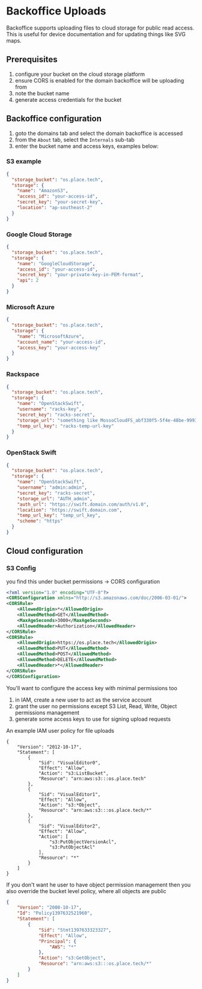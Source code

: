 # Backoffice Uploads

Backoffice supports uploading files to cloud storage for public read access.
This is useful for device documentation and for updating things like SVG maps.

## Prerequisites

1. configure your bucket on the cloud storage platform
2. ensure CORS is enabled for the domain backoffice will be uploading from
3. note the bucket name
4. generate access credentials for the bucket

## Backoffice configuration

1. goto the domains tab and select the domain backoffice is accessed
2. from the `About` tab, select the `Internals` sub-tab
3. enter the bucket name and access keys, examples below:

### S3 example

```json
{
  "storage_bucket": "os.place.tech",
  "storage": {
    "name": "AmazonS3",
    "access_id": "your-access-id",
    "secret_key": "your-secret-key",
    "location": "ap-southeast-2"
  }
}
```

### Google Cloud Storage

```json
{
  "storage_bucket": "os.place.tech",
  "storage": {
    "name": "GoogleCloudStorage",
    "access_id": "your-access-id",
    "secret_key": "your-private-key-in-PEM-format",
    "api": 2
  }
}
```

### Microsoft Azure

```json
{
  "storage_bucket": "os.place.tech",
  "storage": {
    "name": "MicrosoftAzure",
    "account_name": "your-access-id",
    "access_key": "your-access-key"
  }
}
```

### Rackspace

```json
{
  "storage_bucket": "os.place.tech",
  "storage": {
    "name": "OpenStackSwift",
    "username": "racks-key",
    "secret_key": "racks-secret",
    "storage_url": "something like MossoCloudFS_abf330f5-5f4e-48be-9993-b5dxxxxxx",
    "temp_url_key": "racks-temp-url-key"
  }
}
```

### OpenStack Swift

```json
{
  "storage_bucket": "os.place.tech",
  "storage": {
    "name": "OpenStackSwift",
    "username": "admin:admin",
    "secret_key": "racks-secret",
    "storage_url": "AUTH_admin",
    "auth_url": "https://swift.domain.com/auth/v1.0",
    "location": "https://swift.domain.com",
    "temp_url_key": "temp_url_key",
    "scheme": "https"
  }
}
```


## Cloud configuration

### S3 Config

you find this under bucket permissions -> CORS configuration

```xml
<?xml version="1.0" encoding="UTF-8"?>
<CORSConfiguration xmlns="http://s3.amazonaws.com/doc/2006-03-01/">
<CORSRule>
    <AllowedOrigin>*</AllowedOrigin>
    <AllowedMethod>GET</AllowedMethod>
    <MaxAgeSeconds>3000</MaxAgeSeconds>
    <AllowedHeader>Authorization</AllowedHeader>
</CORSRule>
<CORSRule>
    <AllowedOrigin>https://os.place.tech</AllowedOrigin>
    <AllowedMethod>PUT</AllowedMethod>
    <AllowedMethod>POST</AllowedMethod>
    <AllowedMethod>DELETE</AllowedMethod>
    <AllowedHeader>*</AllowedHeader>
</CORSRule>
</CORSConfiguration>
```

You'll want to configure the access key with minimal permissions too

1. in IAM, create a new user to act as the service account
2. grant the user no permissions except S3 List, Read, Write, Object permissions management 
3. generate some access keys to use for signing upload requests

An example IAM user policy for file uploads

```
{
    "Version": "2012-10-17",
    "Statement": [
        {
            "Sid": "VisualEditor0",
            "Effect": "Allow",
            "Action": "s3:ListBucket",
            "Resource": "arn:aws:s3:::os.place.tech"
        },
        {
            "Sid": "VisualEditor1",
            "Effect": "Allow",
            "Action": "s3:*Object",
            "Resource": "arn:aws:s3:::os.place.tech/*"
        },
        {
            "Sid": "VisualEditor2",
            "Effect": "Allow",
            "Action": [
                "s3:PutObjectVersionAcl",
                "s3:PutObjectAcl"
            ],
            "Resource": "*"
        }
    ]
}
```

If you don't want he user to have object permission management then you also override the bucket level policy, where all objects are public

```json
{
    "Version": "2008-10-17",
    "Id": "Policy1397632521960",
    "Statement": [
        {
            "Sid": "Stmt1397633323327",
            "Effect": "Allow",
            "Principal": {
                "AWS": "*"
            },
            "Action": "s3:GetObject",
            "Resource": "arn:aws:s3:::os.place.tech/*"
        }
    ]
}
```
